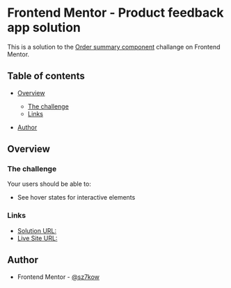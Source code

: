 # Frontend Mentor - Product feedback app solution

This is a solution to the [Order summary component](https://www.frontendmentor.io/challenges/order-summary-component-QlPmajDUj) challange on Frontend Mentor.

## Table of contents

- [Overview](#overview)
  - [The challenge](#the-challenge)
  - [Links](#links)

- [Author](#author)

## Overview

### The challenge

Your users should be able to:

- See hover states for interactive elements


### Links

- [Solution URL:](https://www.frontendmentor.io/solutions/order-summary-component-ZlSJ0qGf7)
- [Live Site URL:](https://order-summary-component.sz7kow.com/)

## Author
- Frontend Mentor - [@sz7kow](https://www.frontendmentor.io/profile/sz7kow)
